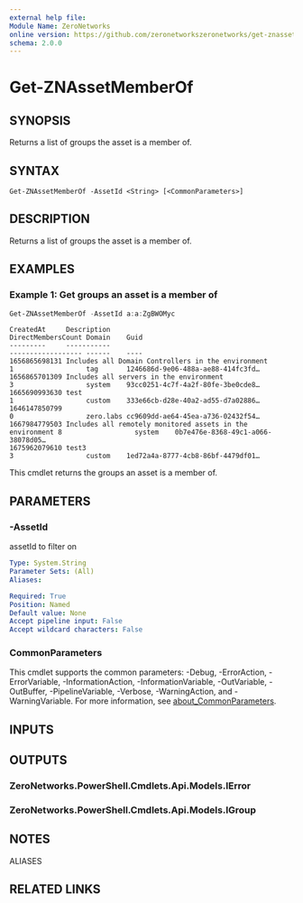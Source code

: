 ```yaml
---
external help file:
Module Name: ZeroNetworks
online version: https://github.com/zeronetworkszeronetworks/get-znassetmemberof
schema: 2.0.0
---
```


# Get-ZNAssetMemberOf

## SYNOPSIS
Returns a list of groups the asset is a member of.

## SYNTAX

```
Get-ZNAssetMemberOf -AssetId <String> [<CommonParameters>]
```

## DESCRIPTION
Returns a list of groups the asset is a member of.

## EXAMPLES

### Example 1: Get groups an asset is a member of
```powershell
Get-ZNAssetMemberOf -AssetId a:a:ZgBWOMyc
```

```output
CreatedAt     Description                                               DirectMembersCount Domain    Guid
---------     -----------                                               ------------------ ------    ----                             
1656865698131 Includes all Domain Controllers in the environment        1                  tag       1246686d-9e06-488a-ae88-414fc3fd…
1656865701309 Includes all servers in the environment                   3                  system    93cc0251-4c7f-4a2f-80fe-3be0cde8…
1665690993630 test                                                      1                  custom    333e66cb-d28e-40a2-ad55-d7a02886…
1646147850799                                                           0                  zero.labs cc9609dd-ae64-45ea-a736-02432f54…
1667984779503 Includes all remotely monitored assets in the environment 8                  system    0b7e476e-8368-49c1-a066-38078d05…
1675962079610 test3                                                     3                  custom    1ed72a4a-8777-4cb8-86bf-4479df01…
```

This cmdlet returns the groups an asset is a member of.

## PARAMETERS

### -AssetId
assetId to filter on

```yaml
Type: System.String
Parameter Sets: (All)
Aliases:

Required: True
Position: Named
Default value: None
Accept pipeline input: False
Accept wildcard characters: False
```

### CommonParameters
This cmdlet supports the common parameters: -Debug, -ErrorAction, -ErrorVariable, -InformationAction, -InformationVariable, -OutVariable, -OutBuffer, -PipelineVariable, -Verbose, -WarningAction, and -WarningVariable. For more information, see [about_CommonParameters](http://go.microsoft.com/fwlink/?LinkID=113216).

## INPUTS

## OUTPUTS

### ZeroNetworks.PowerShell.Cmdlets.Api.Models.IError

### ZeroNetworks.PowerShell.Cmdlets.Api.Models.IGroup

## NOTES

ALIASES

## RELATED LINKS

